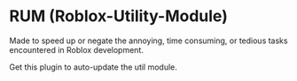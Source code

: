 # **RUM** (Roblox-Utility-Module)
Made to speed up or negate the annoying, time consuming, or tedious tasks encountered in Roblox development.

Get this plugin to auto-update the util module.
